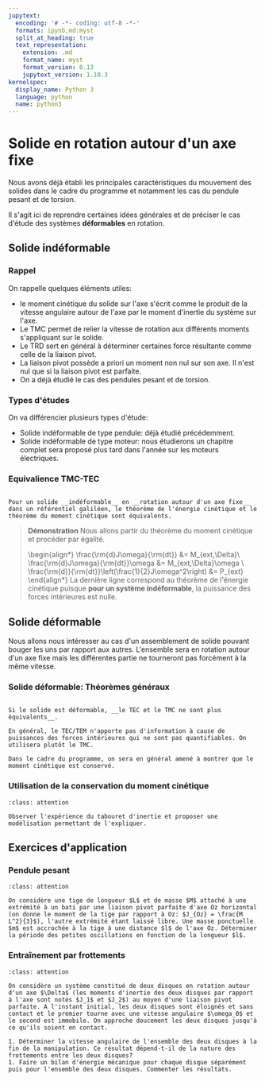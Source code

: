 ```yaml
---
jupytext:
  encoding: '# -*- coding: utf-8 -*-'
  formats: ipynb,md:myst
  split_at_heading: true
  text_representation:
    extension: .md
    format_name: myst
    format_version: 0.13
    jupytext_version: 1.10.3
kernelspec:
  display_name: Python 3
  language: python
  name: python3
---
```

# Solide en rotation autour d'un axe fixe

Nous avons déjà établi les principales caractéristiques du mouvement des solides dans le cadre du programme et notamment les cas du pendule pesant et de torsion.

Il s'agit ici de reprendre certaines idées générales et de préciser le cas d'étude des systèmes __déformables__ en rotation.


## Solide indéformable

### Rappel

On rappelle quelques éléments utiles:

* le moment cinétique du solide sur l'axe s'écrit comme le produit de la vitesse angulaire autour de l'axe par le moment d'inertie du système sur l'axe.
* Le TMC permet de relier la vitesse de rotation aux différents moments s'appliquant sur le solide.
* Le TRD sert en général à déterminer certaines force résultante comme celle de la liaison pivot.
* La liaison pivot possède a priori un moment non nul sur son axe. Il n'est nul que si la liaison pivot est parfaite.
* On a déjà étudié le cas des pendules pesant et de torsion.

### Types d'études


On va différencier plusieurs types d'étude:

* Solide indéformable de type pendule: déjà étudié précédemment.
* Solide indéformable de type moteur: nous étudierons  un chapitre complet sera proposé plus tard dans l'année sur les moteurs électriques.


### Equivalience TMC-TEC

````{important} __Fondamental : Equivalence__

Pour un solide __indéformable__ en __rotation autour d'un axe fixe__ dans un référentiel galiléen, le théorème de l'énergie cinétique et le théorème du moment cinétique sont équivalents.
````


>__Démonstration__
>Nous allons partir du théorème du moment cinétique et procéder par égalité.
>
>\begin{align*}
\frac{\rm{d}J\omega}{\rm{dt}} &= M_{ext,\Delta}\\
\frac{\rm{d}J\omega}{\rm{dt}}\omega &= M_{ext,\Delta}\omega \\
\frac{\rm{d}}{\rm{dt}}\left(\frac{1}{2}J\omega^2\right) &= P_{ext}
\end{align*}
>La dernière ligne correspond au théorème de l'énergie cinétique puisque __pour un système indéformable__, la puissance des forces intérieures est nulle.


## Solide déformable

Nous allons nous intéresser au cas d'un assemblement de solide pouvant bouger les uns par rapport aux autres. L'ensemble sera en rotation autour d'un axe fixe mais les différentes partie ne tourneront pas forcément à la même vitesse.


### Solide déformable: Théorèmes généraux

````{important} __Fondamental : TEC et TMC__

Si le solide est déformable, __le TEC et le TMC ne sont plus équivalents__.

En général, le TEC/TEM n'apporte pas d'information à cause de puissances des forces intérieures qui ne sont pas quantifiables. On utilisera plutôt le TMC.

Dans le cadre du programme, on sera en général amené à montrer que le moment cinétique est conservé.
````

### Utilisation de la conservation du moment cinétique

````{admonition} Exercice 
:class: attention

Observer l'expérience du tabouret d'inertie et proposer une modélisation permettant de l'expliquer.

````

## Exercices d'application

### Pendule pesant

````{admonition} Exercice 
:class: attention

On considère une tige de longueur $L$ et de masse $M$ attaché à une extrémité à un bati par une liaison pivot parfaite d'axe Oz horizontal (on donne le moment de la tige par rapport à Oz: $J_{Oz} = \frac{M L^2}{3}$), l'autre extrémité étant laissé libre. Une masse ponctuelle $m$ est accrochée à la tige à une distance $l$ de l'axe Oz. Déterminer la période des petites oscillations en fonction de la longueur $l$.

````

### Entraînement par frottements

````{admonition} Exercice 
:class: attention

On considère un système constitué de deux disques en rotation autour d'un axe $\Delta$ (les moments d'inertie des deux disques par rapport à l'axe sont notés $J_1$ et $J_2$) au moyen d'une liaison pivot parfaite. A l'instant initial, les deux disques sont éloignés et sans contact et le premier tourne avec une vitesse angulaire $\omega_0$ et le second est immobile. On approche doucement les deux disques jusqu'à ce qu'ils soient en contact.

1. Déterminer la vitesse angulaire de l'ensemble des deux disques à la fin de la manipulation. Ce résultat dépend-t-il de la nature des frottements entre les deux disques?
1. Faire un bilan d'énergie mécanique pour chaque disque séparément puis pour l'ensemble des deux disques. Commenter les résultats.

````


